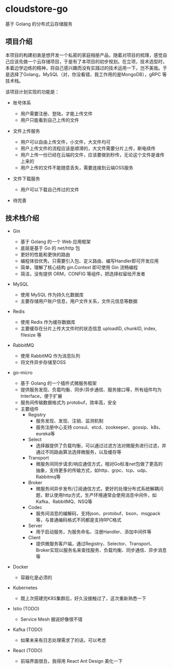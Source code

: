 # cloudstore-go
基于 Golang 的分布式云存储服务

## 项目介绍

本项目的构建初衷是想开发一个私密的家庭相册产品，随着对项目的梳理，感觉自己应该先做一个云存储项目，于是有了本项目的初步规划。在立项，技术选型时，本着边学边练的精神，将自己感兴趣而没有实践过的技术运用一下，岂不美哉。于是选择了Golang，MySQL（对，你没看错，我工作用的是MongoDB），gRPC 等技术栈。

该项目计划实现的功能是：

- 账号体系
  - 用户需要注册、登陆，才能上传文件
  - 用户只能看到自己上传的文件

- 文件上传服务
  - 用户可以自由上传文件，小文件，大文件均可
  - 用户上传文件的流程应该是顺滑的，大文件需要分片上传，断电续传
  - 用户上传一份已经在云端的文件，应该要做到秒传，无论这个文件是谁传上来的
  - 用户上传的文件不能随意丢失，需要连接到云端OSS服务

- 文件下载服务
  - 用户可以下载自己传过的文件

- 待完善

## 技术栈介绍

- Gin
  - 基于 Golang 的一个 Web 应用框架
  - 底层是基于 Go 的 net/http 包
  - 更好的性能和更快的路由
  - 编程体验优秀。只需要引入包、定义路由、编写Handler即可开发应用
  - 简单，理解了核心结构 gin.Context 即可使用 Gin 流畅编程
  - 简洁，没有提供 ORM，CONFIG 等组件，把选择权留给开发者

- MySQL
  - 使用 MySQL 作为持久化数据库
  - 主要存储用户账户信息，用户文件关系，文件元信息等数据

- Redis
  - 使用 Redis 作为缓存数据库
  - 主要缓存在分片上传大文件时的状态信息 uploadID, chunkID, index, filesize 等

- RabbitMQ
  - 使用 RabbitMQ 作为消息队列
  - 将文件异步存储至OSS

- go-micro
  - 基于 Golang 的一个插件式微服务框架
  - 提供服务发现、负载均衡、同步/异步通信、服务接口等，所有组件均为 Interface，便于扩展
  - 服务间传输数据格式为 protobuf，效率高，安全
  - 主要组件
    - Registry 
      - 服务发现、发现、注销、监测机制
      - 服务注册中心支持 consul、etcd、zookeeper、gossip、k8s、eureka等
    - Select
      - 选择器提供了负载均衡，可以通过过滤方法对微服务进行过滤，并通过不同路由算法选择微服务，以及缓存等
    - Transport
      - 微服务间同步请求/响应通信方式，相对Go标准net包做了更高的抽象，支持更多的传输方式，如http、grpc、tcp、udp、Rabbitmq等
    - Broker
      - 微服务间异步发布/订阅通信方式，更好的处理分布式系统解耦问题，默认使用http方式，生产环境通常会使用消息中间件，如Kafka、RabbitMQ、NSQ等
    - Codec
      - 服务间消息的编解码，支持json、protobuf、bson、msgpack等，与普通编码格式不同都是支持RPC格式
    - Server
      - 用于启动服务，为服务命名、注册Handler、添加中间件等
    - Client
      - 提供微服务客户端，通过Registry、Selector、Transport、Broker实现以服务名来查找服务、负载均衡、同步通信、异步消息等

- Docker
  - 容器化是必须的

- Kubernetes
  - 既上次搭建完K8S集群后，好久没接触过了，这次重新熟悉一下

- Istio (TODO)
  - Service Mesh 据说好像很不错

- Kafka (TODO)
  - 如果未来有日志处理需求了的话，可以考虑

- React (TODO)
  - 前端界面很丑，我得用 React Ant Design 美化一下
